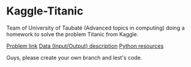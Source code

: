# Kaggle-Titanic
Team of University of Taubaté (Advanced topics in computing) doing a homework to solve the problem Titanic from Kaggle.

[Problem link](https://www.kaggle.com/c/titanic)
[Data (Input/Output) description](https://www.kaggle.com/c/titanic/data)
[Python resources](https://www.datacamp.com/courses/intro-to-python-for-data-science)

Guys, please create your own branch and lest's code.
